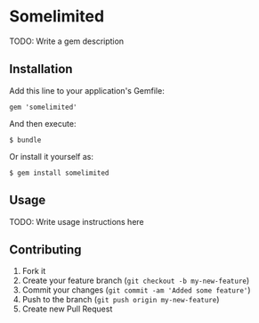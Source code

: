 # Somelimited

TODO: Write a gem description

## Installation

Add this line to your application's Gemfile:

    gem 'somelimited'

And then execute:

    $ bundle

Or install it yourself as:

    $ gem install somelimited

## Usage

TODO: Write usage instructions here

## Contributing

1. Fork it
2. Create your feature branch (`git checkout -b my-new-feature`)
3. Commit your changes (`git commit -am 'Added some feature'`)
4. Push to the branch (`git push origin my-new-feature`)
5. Create new Pull Request
